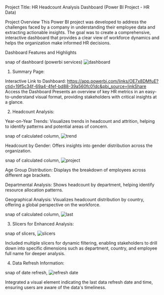 Project Title: HR Headcount Analysis Dashboard (Power BI Project - HR Data)



Project Overview
This Power BI project was developed to address the challenges faced by a company in understanding their employee data and extracting actionable insights. The goal was to create a comprehensive, interactive dashboard that provides a clear view of workforce dynamics and helps the organization make informed HR decisions.

Dashboard Features and Highlights

snap of dashboard (powerbi services)
![dashboard](https://github.com/user-attachments/assets/fcfed2be-b0ba-4d10-95d4-824200bbe973)

1. Summary Page:

Interactive Link to Dashboard: https://app.powerbi.com/links/OE7x8DMfuE?ctid=19f5c34f-69a4-4fef-bd88-39a560fc01dc&pbi_source=linkShare
 Access the Dashboard
Presents an overview of key HR metrics in an easy-to-understand visual format, providing stakeholders with critical insights at a glance.

2. Headcount Analysis:

Year-on-Year Trends: Visualizes trends in headcount and attrition, helping to identify patterns and potential areas of concern.

snap of calculated column,
![trend](https://github.com/user-attachments/assets/9a17be77-c46d-4817-a014-efc6b0cd14c5)


Headcount by Gender: Offers insights into gender distribution across the organization.

snap of calculated column,
![project](https://github.com/user-attachments/assets/368d95e8-cace-439e-98b4-ed702ede9567)

Age Group Distribution: Displays the breakdown of employees across different age brackets.

Departmental Analysis: Shows headcount by department, helping identify resource allocation patterns.

Geographical Analysis: Visualizes headcount distribution by country, offering a global perspective on the workforce.

snap of calculated column,
![last](https://github.com/user-attachments/assets/86d8aae8-b15f-4a75-a632-7c7892522af3)


3. Slicers for Enhanced Analysis:

snap of slicers,
![slicers](https://github.com/user-attachments/assets/57a313a2-b63e-4827-9a95-2116e20e81d1)

Included multiple slicers for dynamic filtering, enabling stakeholders to drill down into specific dimensions such as department, country, and employee full name for deeper analysis.

4. Data Refresh Information:

snap of date refresh,
![refresh date](https://github.com/user-attachments/assets/cdf5ae80-feb2-4389-bbc7-34cd22fe44e0)


Integrated a visual element indicating the last data refresh date and time, ensuring users are aware of the data's timeliness.
